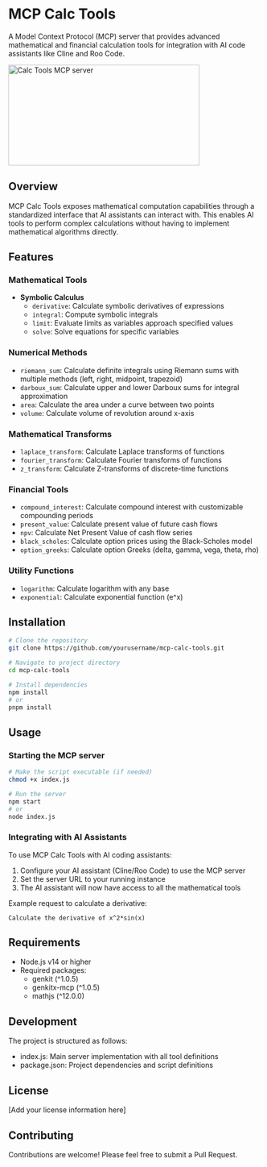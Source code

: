# MCP Calc Tools

A Model Context Protocol (MCP) server that provides advanced mathematical and financial calculation tools for integration with AI code assistants like Cline and Roo Code.

<a href="https://glama.ai/mcp/servers/s2q7kkn40a">
  <img width="380" height="200" src="https://glama.ai/mcp/servers/s2q7kkn40a/badge" alt="Calc Tools MCP server" />
</a>

## Overview

MCP Calc Tools exposes mathematical computation capabilities through a standardized interface that AI assistants can interact with. This enables AI tools to perform complex calculations without having to implement mathematical algorithms directly.

## Features

### Mathematical Tools
- **Symbolic Calculus**
  - `derivative`: Calculate symbolic derivatives of expressions
  - `integral`: Compute symbolic integrals
  - `limit`: Evaluate limits as variables approach specified values
  - `solve`: Solve equations for specific variables

### Numerical Methods
- `riemann_sum`: Calculate definite integrals using Riemann sums with multiple methods (left, right, midpoint, trapezoid)
- `darboux_sum`: Calculate upper and lower Darboux sums for integral approximation
- `area`: Calculate the area under a curve between two points
- `volume`: Calculate volume of revolution around x-axis

### Mathematical Transforms
- `laplace_transform`: Calculate Laplace transforms of functions
- `fourier_transform`: Calculate Fourier transforms of functions
- `z_transform`: Calculate Z-transforms of discrete-time functions

### Financial Tools
- `compound_interest`: Calculate compound interest with customizable compounding periods
- `present_value`: Calculate present value of future cash flows
- `npv`: Calculate Net Present Value of cash flow series
- `black_scholes`: Calculate option prices using the Black-Scholes model
- `option_greeks`: Calculate option Greeks (delta, gamma, vega, theta, rho)

### Utility Functions
- `logarithm`: Calculate logarithm with any base
- `exponential`: Calculate exponential function (e^x)

## Installation

```bash
# Clone the repository
git clone https://github.com/yourusername/mcp-calc-tools.git

# Navigate to project directory
cd mcp-calc-tools

# Install dependencies
npm install
# or
pnpm install
```

## Usage

### Starting the MCP server

```bash
# Make the script executable (if needed)
chmod +x index.js

# Run the server
npm start
# or
node index.js
```

### Integrating with AI Assistants

To use MCP Calc Tools with AI coding assistants:

1. Configure your AI assistant (Cline/Roo Code) to use the MCP server
2. Set the server URL to your running instance
3. The AI assistant will now have access to all the mathematical tools

Example request to calculate a derivative:
```
Calculate the derivative of x^2*sin(x)
```

## Requirements

- Node.js v14 or higher
- Required packages:
  - genkit (^1.0.5)
  - genkitx-mcp (^1.0.5)
  - mathjs (^12.0.0)

## Development

The project is structured as follows:

- index.js: Main server implementation with all tool definitions
- package.json: Project dependencies and script definitions

## License

[Add your license information here]

## Contributing

Contributions are welcome! Please feel free to submit a Pull Request.